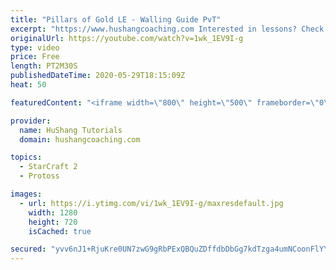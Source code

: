 ```yaml
---
title: "Pillars of Gold LE - Walling Guide PvT"
excerpt: "https://www.hushangcoaching.com Interested in lessons? Check out the website for more information ------------------------------------------------------------------------------------------------------- Want to support HuShang Tutorials directly? Patreon is a website where you can contribute a monthly"
originalUrl: https://youtube.com/watch?v=1wk_1EV9I-g
type: video
price: Free
length: PT2M30S
publishedDateTime: 2020-05-29T18:15:09Z
heat: 50

featuredContent: "<iframe width=\"800\" height=\"500\" frameborder=\"0\" src=\"https://www.youtube.com/embed/1wk_1EV9I-g\" allow=\"accelerometer; autoplay; encrypted-media; gyroscope; picture-in-picture\" allowfullscreen></iframe>"

provider:
  name: HuShang Tutorials
  domain: hushangcoaching.com

topics:
  - StarCraft 2
  - Protoss

images:
  - url: https://i.ytimg.com/vi/1wk_1EV9I-g/maxresdefault.jpg
    width: 1280
    height: 720
    isCached: true

secured: "yvv6nJ1+RjuKre0UN7zwG9gRbPExQBQuZDffdbDbGg7kdTzga4umNCoonFlYY0/Q0eFz6FAiaWbBkorgJwEgvMLN/9gYpzWvZgerQdgaxDR/U3GE+G0BJwthU3VwYI6CYhxnmBZoG/HNG2WZKBTgJzhkaZP3fVAfVUmPM3ZAvqWEPkK1uvFKec0EWx40picVUogTmfEcvKNAnHaqtDkpEaMa/kTH7pz+h7NiLNfOKkMCR62+FU8wvDf5zLQpUeNSHFr7gvMQvBVcVlD30oqQnjk7JaRyhbIyA5cQ8IhatzLcRxqRmkQd77C1TaFounF+fE0hzNjCiVGfSPi1MtLw5EO7J9Kz/bmghRzG8zDf6kZ86/cIEZo75eFML7UtIUcCnGZlmjHBH+c4JmAthVT5EZSKmZfB+tBKI8yTICHNU0U=;f9lQZmyaxFaw0g3P/v/KJA=="
---
```


